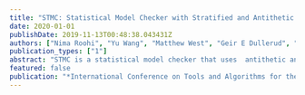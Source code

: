 ```yaml
---
title: "STMC: Statistical Model Checker with Stratified and Antithetic Sampling"
date: 2020-01-01
publishDate: 2019-11-13T00:48:38.043431Z
authors: ["Nima Roohi", "Yu Wang", "Matthew West", "Geir E Dullerud", "Mahesh Viswanathan"]
publication_types: ["1"]
abstract: "STMC is a statistical model checker that uses  antithetic and stratified sampling techniques  to reduce the number of samples and, hence,  the amount of time required before making a decision.  The tool is capable of statistically verifying any   black-box probabilistic system that PRISM can simulate,  against probabilistic bounds on any property that PRISM  can evaluate over individual executions of the system.  We have evaluated our tool on many examples and compared  it with both symbolic and statistical algorithms.  Our experimental results show that our techniques  are indeed able to reduce the number of samples significantly.  When the number of strata is large, our algorithms  reduced the number of samples 336% on average. Furthermore, being a statistical model checker makes STMC  able to verify models that are well beyond the reach of current  symbolic model checkers.  On large systems (up to 10e14 states)  STMC was able to check 100% of benchmark systems,  compared to existing methods which only succeeded on 14% of systems. The tool, installation instructions, benchmarks, and scripts for running the benchmarks are all available online as open source."
featured: false
publication: "*International Conference on Tools and Algorithms for the Construction and Analysis of Systems (TACAS) (Under Review)*"
---
```



